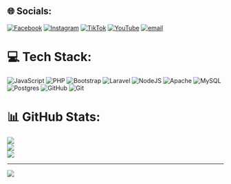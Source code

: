
## 🌐 Socials:
[![Facebook](https://img.shields.io/badge/Facebook-%231877F2.svg?logo=Facebook&logoColor=white)](https://facebook.com/AriyaNs) [![Instagram](https://img.shields.io/badge/Instagram-%23E4405F.svg?logo=Instagram&logoColor=white)](https://instagram.com/suparya_ya) [![TikTok](https://img.shields.io/badge/TikTok-%23000000.svg?logo=TikTok&logoColor=white)](https://tiktok.com/@szpy_) [![YouTube](https://img.shields.io/badge/YouTube-%23FF0000.svg?logo=YouTube&logoColor=white)](https://youtube.com/@ariyans4096) [![email](https://img.shields.io/badge/Email-D14836?logo=gmail&logoColor=white)](mailto:ariyaharyanto361@gmail.com) 

# 💻 Tech Stack:
![JavaScript](https://img.shields.io/badge/javascript-%23323330.svg?style=for-the-badge&logo=javascript&logoColor=%23F7DF1E) ![PHP](https://img.shields.io/badge/php-%23777BB4.svg?style=for-the-badge&logo=php&logoColor=white) ![Bootstrap](https://img.shields.io/badge/bootstrap-%238511FA.svg?style=for-the-badge&logo=bootstrap&logoColor=white) ![Laravel](https://img.shields.io/badge/laravel-%23FF2D20.svg?style=for-the-badge&logo=laravel&logoColor=white) ![NodeJS](https://img.shields.io/badge/node.js-6DA55F?style=for-the-badge&logo=node.js&logoColor=white) ![Apache](https://img.shields.io/badge/apache-%23D42029.svg?style=for-the-badge&logo=apache&logoColor=white) ![MySQL](https://img.shields.io/badge/mysql-4479A1.svg?style=for-the-badge&logo=mysql&logoColor=white) ![Postgres](https://img.shields.io/badge/postgres-%23316192.svg?style=for-the-badge&logo=postgresql&logoColor=white) ![GitHub](https://img.shields.io/badge/github-%23121011.svg?style=for-the-badge&logo=github&logoColor=white) ![Git](https://img.shields.io/badge/git-%23F05033.svg?style=for-the-badge&logo=git&logoColor=white)
# 📊 GitHub Stats:
![](https://github-readme-stats.vercel.app/api?username=suparya3&theme=blue-green&hide_border=false&include_all_commits=false&count_private=false)<br/>
![](https://nirzak-streak-stats.vercel.app/?user=suparya3&theme=blue-green&hide_border=false)<br/>
![](https://github-readme-stats.vercel.app/api/top-langs/?username=suparya3&theme=blue-green&hide_border=false&include_all_commits=false&count_private=false&layout=compact)

---
[![](https://visitcount.itsvg.in/api?id=suparya3&icon=0&color=0)](https://visitcount.itsvg.in)

<!-- Proudly created with GPRM ( https://gprm.itsvg.in ) -->
